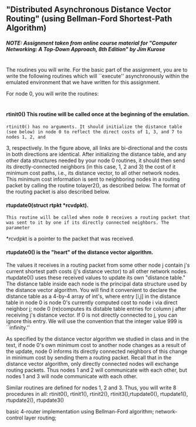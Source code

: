## "Distributed Asynchronous Distance Vector Routing" (using Bellman-Ford Shortest-Path Algorithm)

##### NOTE: Assignment taken from online course material for "Computer Networking: A Top-Down Approach, 8th Edition" by Jim Kurose
#
The routines you will write. For the basic part of the assignment, you are to write the following routines which will ``execute'' asynchronously within the emulated environment that we have written for this assignment.

For node 0, you will write the routines:
#
#### rtinit0() This routine will be called once at the beginning of the emulation. 
    rtinit0() has no arguments. It should initialize the distance table (see below) in node 0 to reflect the direct costs of 1, 3, and 7 to nodes 1, 2, and
3, respectively. In the figure above, all links are bi-directional and the costs in both directions are identical. After initializing the distance
table, and any other data structures needed by your node 0 routines, it should then send its directly-connected neighbors (in this case, 1, 2 and 3)
the cost of it minimum cost paths, i.e., its distance vector, to all other network nodes. This minimum cost information is sent to neighboring nodes in
a routing packet by calling the routine tolayer2(), as described below. The format of the routing packet is also described below.
    
#### rtupdate0(struct rtpkt *rcvdpkt).
    This routine will be called when node 0 receives a routing packet that was sent to it by one if its directly connected neighbors. The parameter
*rcvdpkt is a pointer to the packet that was received.

#### rtupdate0() is the "heart" of the distance vector algorithm. 
The values it receives in a routing packet from some other node j contain j's current shortest path costs (j's distance vector) to all other network nodes. rtupdate0() uses these received values to update its own "distance table." The distance table inside each node is the principal data structure used by the distance vector algorithm. You will find it convenient to declare the distance table as a 4-by-4 array of int's, where entry [i,j] in the distance table in node 0 is node 0's currently computed cost to node i via direct neighbor j; node 0 (re)computes its distable table entries for column j after receiving j's distance vector. If 0 is not directly connected to j, you can ignore this entry. We will use the convention that the integer value 999 is ``infinity.''

As specified by the distance vector algorithm we studied in class and in the text, if node 0's own minimum cost to another node changes as a result of the update, node 0 informs its directly connected neighbors of this change in minimum cost by sending them a routing packet. Recall that in the distance vector algorithm, only directly connected nodes will exchange routing packets. Thus nodes 1 and 2 will communicate with each other, but nodes 1 and 3 will node communicate with each other.

Similar routines are defined for nodes 1, 2 and 3. Thus, you will write 8 procedures in all: rtinit0(), rtinit1(), rtinit2(), rtinit3(),rtupdate0(), rtupdate1(), rtupdate2(), rtupdate3() 

basic 4-router implementation using Bellman-Ford algorithm; network-control layer routing;
